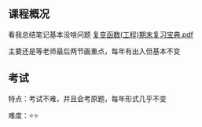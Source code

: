## 课程概况



看我总结笔记基本没啥问题     [复变函数(工程)期末复习宝典.pdf](复变函数(工程)期末复习宝典.pdf) 

主要还是等老师最后两节画重点，每年有出入但基本不变



## 考试

特点：考试不难，并且会考原题，每年形式几乎不变

难度：⭐⭐
